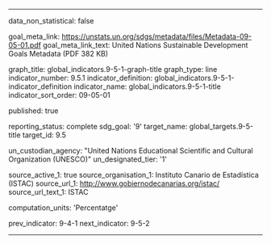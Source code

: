 
---
data_non_statistical: false

goal_meta_link: https://unstats.un.org/sdgs/metadata/files/Metadata-09-05-01.pdf
goal_meta_link_text: United Nations Sustainable Development Goals Metadata (PDF 382 KB)

graph_title: global_indicators.9-5-1-graph-title
graph_type: line
indicator_number: 9.5.1
indicator_definition: global_indicators.9-5-1-indicator_definition
indicator_name: global_indicators.9-5-1-title
indicator_sort_order: 09-05-01

published: true

reporting_status: complete
sdg_goal: '9'
target_name: global_targets.9-5-title
target_id: 9.5

un_custodian_agency: "United Nations Educational Scientific and Cultural Organization (UNESCO)"
un_designated_tier: '1'

source_active_1: true
source_organisation_1: Instituto Canario de Estadística (ISTAC)
source_url_1: http://www.gobiernodecanarias.org/istac/
source_url_text_1: ISTAC

computation_units: 'Percentatge'

prev_indicator: 9-4-1
next_indicator: 9-5-2

---